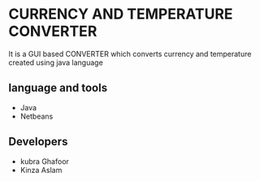 
# CURRENCY AND TEMPERATURE CONVERTER

It is a GUI based CONVERTER which converts currency and temperature  created using java language 
## language and tools 
* Java 
* Netbeans 
## Developers
* kubra Ghafoor
* Kinza Aslam 